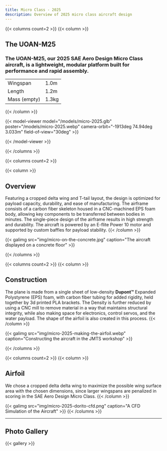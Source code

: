 ```yaml
---
title: Micro Class - 2025
description: Overview of 2025 micro class aircraft design
---
```


{{< columns count=2 >}}
{{< column >}}
## The UOAN-M25
### The UOAN-M25, our 2025 SAE Aero Design Micro Class aircraft, is a lightweight, modular platform built for performance and rapid assembly.

|              |          | 
| ------       | ------   |  
| Wingspan     | 1.0m     | 
| Length       | 1.2m     | 
| Mass (empty) | 1.3kg   |


{{< /column >}}



{{< model-viewer model="/models/micro-2025.glb" poster="/models/micro-2025.webp" camera-orbit="-1913deg 74.94deg 3.033m" field-of-view="30deg" >}}
   


{{< /model-viewer >}}



{{< /columns >}}



{{< columns count=2 >}}



{{< column >}}
## Overview
Featuring a cropped delta wing and T-tail layout, the design is optimized for payload capacity, durability, and ease of manufacturing. The airframe consists of a carbon fiber skeleton housed in a CNC-machined EPS foam body, allowing key components to be transferred between bodies in minutes. The single-piece design of the airframe results in high strength and durability. The aircraft is powered by an E-flite Power 10 motor and supported by custom baffles for payload stability.
{{< /column >}}

{{< galimg src="img/micro-on-the-concrete.jpg" caption="The aircraft displayed on a concrete floor" >}}

{{< /columns >}}



{{< columns count=2 >}}
{{< column >}}
## Construction
The plane is made from a single sheet of low-density **Dupont™** Expanded Polystyrene (EPS) foam, with carbon fiber tubing for added rigidity, held together by 3d printed PLA brackets. The Density is further reduced by using a CNC mill to remove material in a way that maintains structural integrity, while also making space for electronics, control servos, and the water payload. The shape of the airfoil is also created in this process.
{{< /column >}}

{{< galimg src="img/micro-2025-making-the-airfoil.webp" caption="Constructing the aircraft in the JMTS workshop" >}}

{{< /columns >}}


{{< columns count=2 >}}
{{< column >}}
## Airfoil

We chose a cropped delta delta wing to maximize the possible wing surface area with the chosen dimensions, since larger wingspans are penalized in scoring in the SAE Aero Design Micro Class.
{{< /column >}}

{{< galimg src="img/micro-2025-dorito-cfd.png" caption="A CFD Simulation of the Aircraft" >}}
{{< /columns >}}

---

## Photo Gallery

{{< gallery >}} 
